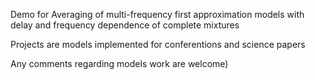 Demo for Averaging of multi-frequency first approximation models with delay and frequency dependence of complete mixtures

Projects are models implemented for conferentions and science papers

Any comments regarding models work are welcome)